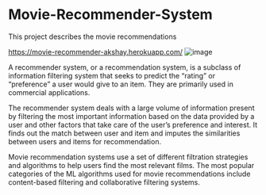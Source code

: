 # Movie-Recommender-System
This project describes the movie recommendations 








https://movie-recommender-akshay.herokuapp.com/
![image](https://user-images.githubusercontent.com/66075600/177367866-8e2367c3-9c58-42cf-a9c1-456b71453000.jpeg)















A recommender system, or a recommendation system, is a subclass of information filtering system that seeks to predict the “rating” or “preference” a user would give to an item. They are primarily used in commercial applications.






The recommender system deals with a large volume of information present by filtering the most important information based on the data provided by a user and other factors that take care of the user’s preference and interest. It finds out the match between user and item and imputes the similarities between users and items for recommendation.




Movie recommendation systems use a set of different filtration strategies and algorithms to help users find the most relevant films. The most popular categories of the ML algorithms used for movie recommendations include content-based filtering and collaborative filtering systems.

